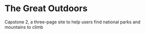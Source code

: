# The Great Outdoors
Capstone 2, a three-page site to help users find national parks and mountains to climb
 
